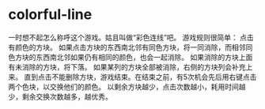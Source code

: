 colorful-line
=============

一时想不起怎么称呼这个游戏。姑且叫做“彩色连线”吧。
游戏规则很简单：
点击有颜色的方块。
如果点击方块的东西南北邻有同色方块，将一同消除，而相邻同色方块的东西南北邻如果仍有相同的颜色，也会一起消除。
如果消除的方块上面有未消除的方块，将下落。
如果某列的方块全部被消除，右侧的方块列会补充上来。
直到点击不能删除方块，游戏结束。在结束之前，有5次机会先后用右键点击两个色块，以交换他们的颜色。
以剩余方块越少，点击次数越小，耗用时间越少，剩余交换次数越多，越优秀。
